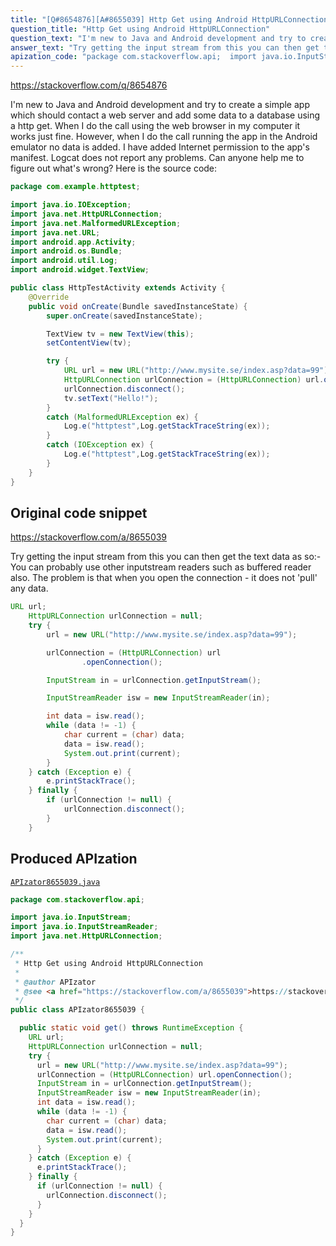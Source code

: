 ```yaml
---
title: "[Q#8654876][A#8655039] Http Get using Android HttpURLConnection"
question_title: "Http Get using Android HttpURLConnection"
question_text: "I'm new to Java and Android development and try to create a simple app which should contact a web server and add some data to a database using a http get. When I do the call using the web browser in my computer it works just fine. However, when I do the call running the app in the Android emulator no data is added. I have added Internet permission to the app's manifest. Logcat does not report any problems. Can anyone help me to figure out what's wrong? Here is the source code:"
answer_text: "Try getting the input stream from this you can then get the text data as so:- You can probably use other inputstream readers such as buffered reader also. The problem is that when you open the connection - it does not 'pull' any data."
apization_code: "package com.stackoverflow.api;  import java.io.InputStream; import java.io.InputStreamReader; import java.net.HttpURLConnection;  /**  * Http Get using Android HttpURLConnection  *  * @author APIzator  * @see <a href=\"https://stackoverflow.com/a/8655039\">https://stackoverflow.com/a/8655039</a>  */ public class APIzator8655039 {    public static void get() throws RuntimeException {     URL url;     HttpURLConnection urlConnection = null;     try {       url = new URL(\"http://www.mysite.se/index.asp?data=99\");       urlConnection = (HttpURLConnection) url.openConnection();       InputStream in = urlConnection.getInputStream();       InputStreamReader isw = new InputStreamReader(in);       int data = isw.read();       while (data != -1) {         char current = (char) data;         data = isw.read();         System.out.print(current);       }     } catch (Exception e) {       e.printStackTrace();     } finally {       if (urlConnection != null) {         urlConnection.disconnect();       }     }   } }"
---
```


https://stackoverflow.com/q/8654876

I&#x27;m new to Java and Android development and try to create a simple app which should contact a web server and add some data to a database using a http get.
When I do the call using the web browser in my computer it works just fine. However, when I do the call running the app in the Android emulator no data is added.
I have added Internet permission to the app&#x27;s manifest. Logcat does not report any problems.
Can anyone help me to figure out what&#x27;s wrong?
Here is the source code:


```java
package com.example.httptest;

import java.io.IOException;
import java.net.HttpURLConnection;
import java.net.MalformedURLException;
import java.net.URL;
import android.app.Activity;
import android.os.Bundle;
import android.util.Log;
import android.widget.TextView;

public class HttpTestActivity extends Activity {
    @Override
    public void onCreate(Bundle savedInstanceState) {
        super.onCreate(savedInstanceState);

        TextView tv = new TextView(this);
        setContentView(tv);

        try {
            URL url = new URL("http://www.mysite.se/index.asp?data=99");
            HttpURLConnection urlConnection = (HttpURLConnection) url.openConnection();
            urlConnection.disconnect();
            tv.setText("Hello!");
        }
        catch (MalformedURLException ex) {
            Log.e("httptest",Log.getStackTraceString(ex)); 
        }
        catch (IOException ex) {
            Log.e("httptest",Log.getStackTraceString(ex));
        }   
    }        
}
```


## Original code snippet

https://stackoverflow.com/a/8655039

Try getting the input stream from this you can then get the text data as so:-
You can probably use other inputstream readers such as buffered reader also.
The problem is that when you open the connection - it does not &#x27;pull&#x27; any data.

```java
URL url;
    HttpURLConnection urlConnection = null;
    try {
        url = new URL("http://www.mysite.se/index.asp?data=99");

        urlConnection = (HttpURLConnection) url
                .openConnection();

        InputStream in = urlConnection.getInputStream();

        InputStreamReader isw = new InputStreamReader(in);

        int data = isw.read();
        while (data != -1) {
            char current = (char) data;
            data = isw.read();
            System.out.print(current);
        }
    } catch (Exception e) {
        e.printStackTrace();
    } finally {
        if (urlConnection != null) {
            urlConnection.disconnect();
        }    
    }
```

## Produced APIzation

[`APIzator8655039.java`](https://github.com/pasqualesalza/apization-temp-data/raw/master/apizations/java/APIzator8655039.java)

```java
package com.stackoverflow.api;

import java.io.InputStream;
import java.io.InputStreamReader;
import java.net.HttpURLConnection;

/**
 * Http Get using Android HttpURLConnection
 *
 * @author APIzator
 * @see <a href="https://stackoverflow.com/a/8655039">https://stackoverflow.com/a/8655039</a>
 */
public class APIzator8655039 {

  public static void get() throws RuntimeException {
    URL url;
    HttpURLConnection urlConnection = null;
    try {
      url = new URL("http://www.mysite.se/index.asp?data=99");
      urlConnection = (HttpURLConnection) url.openConnection();
      InputStream in = urlConnection.getInputStream();
      InputStreamReader isw = new InputStreamReader(in);
      int data = isw.read();
      while (data != -1) {
        char current = (char) data;
        data = isw.read();
        System.out.print(current);
      }
    } catch (Exception e) {
      e.printStackTrace();
    } finally {
      if (urlConnection != null) {
        urlConnection.disconnect();
      }
    }
  }
}

```